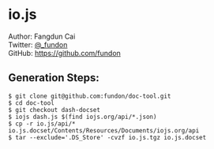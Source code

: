 # io.js

Author: Fangdun Cai   
Twitter: [@_fundon](https://twitter.com/_fundon)   
GitHub: https://github.com/fundon

## Generation Steps:

```
$ git clone git@github.com:fundon/doc-tool.git
$ cd doc-tool
$ git checkout dash-docset
$ iojs dash.js $(find iojs.org/api/*.json)
$ cp -r io.js/api/* io.js.docset/Contents/Resources/Documents/iojs.org/api
$ tar --exclude='.DS_Store' -cvzf io.js.tgz io.js.docset
```
